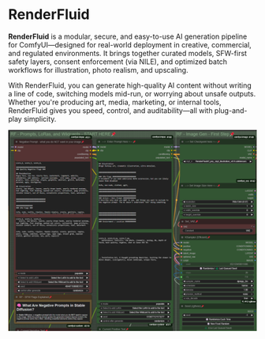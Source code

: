 # RenderFluid

**RenderFluid** is a modular, secure, and easy-to-use AI generation pipeline for ComfyUI—designed for real-world deployment in creative, commercial, and regulated environments. It brings together curated models, SFW-first safety layers, consent enforcement (via NILE), and optimized batch workflows for illustration, photo realism, and upscaling.

With RenderFluid, you can generate high-quality AI content without writing a line of code, switching models mid-run, or worrying about unsafe outputs. Whether you're producing art, media, marketing, or internal tools, RenderFluid gives you speed, control, and auditability—all with plug-and-play simplicity.

![RenderFluid Illustration Workflow](_bin/rf_instr_illustration_v1_0001.png)
